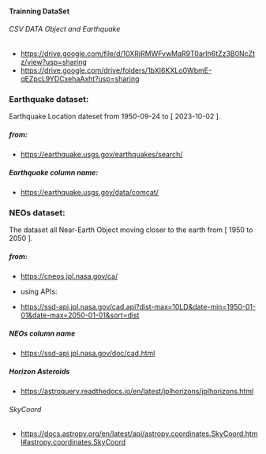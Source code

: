 #### Trainning DataSet
###### CSV DATA Object and Earthquake
- https://drive.google.com/file/d/10XRjRMWFywMaR9T0arIh6tZz3B0NcZtz/view?usp=sharing
- https://drive.google.com/drive/folders/1bXI6KXLo0WbmE-qEZpcL9YDCxehaAxht?usp=sharing
### Earthquake dataset: 
Earthquake Location dateset from 1950-09-24 to [ 2023-10-02 ].
##### from:
- https://earthquake.usgs.gov/earthquakes/search/

##### Earthquake column name:
- https://earthquake.usgs.gov/data/comcat/



### NEOs dataset:
The dataset all Near-Earth Object moving closer to the earth from [ 1950 to 2050 ].
##### from:
- https://cneos.jpl.nasa.gov/ca/

- using APIs:
- https://ssd-api.jpl.nasa.gov/cad.api?dist-max=10LD&date-min=1950-01-01&date-max=2050-01-01&sort=dist

##### NEOs column name
- https://ssd-api.jpl.nasa.gov/doc/cad.html


##### Horizon Asteroids
- https://astroquery.readthedocs.io/en/latest/jplhorizons/jplhorizons.html
###### SkyCoord
- https://docs.astropy.org/en/latest/api/astropy.coordinates.SkyCoord.html#astropy.coordinates.SkyCoord


